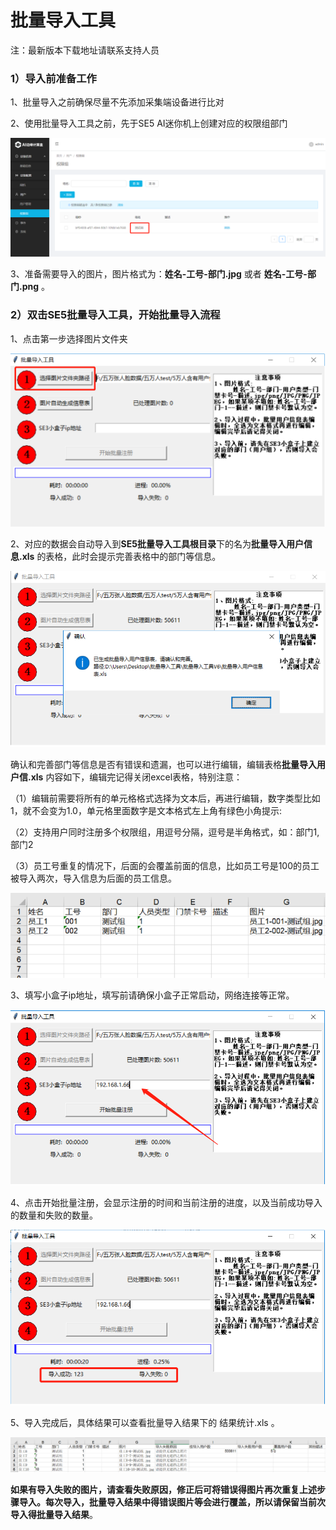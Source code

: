 # 批量导入工具

注：最新版本下载地址请联系支持人员

### **1）导入前准备工作**

1、批量导入之前确保尽量不先添加采集端设备进行比对

2、使用批量导入工具之前，先于SE5 AI迷你机上创建对应的权限组部门

![](../../../../imgs/create_permission_0918.jpg)

3、准备需要导入的图片，图片格式为：**姓名-工号-部门.jpg** 或者 **姓名-工号-部门.png** 。

### 2）双击SE5批量导入工具，开始批量导入流程

1、点击第一步选择图片文件夹

![](../../../../imgs/export_xuan_ze_wen_jian_jia.png)



2、对应的数据会自动导入到**SE5批量导入工具根目录**下的名为**批量导入用户信息.xls** 的表格，此时会提示完善表格中的部门等信息。

![](../../../../imgs/export_create_users_xls_0918.png)

​		确认和完善部门等信息是否有错误和遗漏，也可以进行编辑，编辑表格**批量导入用户信.xls** 内容如下，编辑完记得关闭excel表格，特别注意：

（1）编辑前需要将所有的单元格格式选择为文本后，再进行编辑，数字类型比如1，就不会变为1.0，单元格里面数字是文本格式左上角有绿色小角提示:

（2）支持用户同时注册多个权限组，用逗号分隔，逗号是半角格式，如：部门1,部门2

（3）员工号重复的情况下，后面的会覆盖前面的信息，比如员工号是100的员工被导入两次，导入信息为后面的员工信息。

![](../../../../imgs/daoruqiantupain.png)

3、填写小盒子ip地址，填写前请确保小盒子正常启动，网络连接等正常。

![](../../../../imgs/tainxiexiaoheziip.png)

4、点击开始批量注册，会显示注册的时间和当前注册的进度，以及当前成功导入的数量和失败的数量。

![](../../../../imgs/daorujindu.png)

5、导入完成后，具体结果可以查看批量导入结果下的 结果统计.xls 。

![](../../../../imgs/jieguoxls.png)

​		**如果有导入失败的图片，请查看失败原因，修正后可将错误得图片再次重复上述步骤导入。每次导入，批量导入结果中得错误图片等会进行覆盖，所以请保留当前次导入得批量导入结果**。